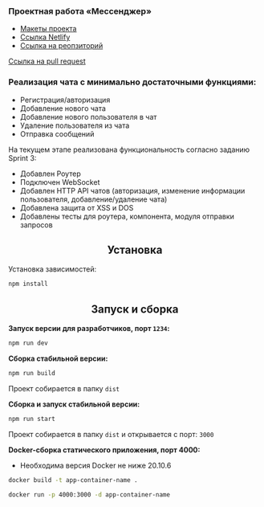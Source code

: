 ### Проектная работа «Мессенджер»

- [Макеты проекта](https://www.figma.com/file/tvVRobUvTiGSkECLTFEmES/Chat-with-Additions)
- [Ссылка Netlify](https://gifted-franklin-967a84.netlify.app/)
- [Ссылка на реопзиторий](https://github.com/alex1056/middle.messenger.praktikum.yandex/tree/main)

[Ссылка на pull request](https://github.com/alex1056/middle.messenger.praktikum.yandex/pull/3)

### Реализация чата с минимально достаточными функциями:

- Регистрация/авторизация
- Добавление нового чата
- Добавление нового пользователя в чат
- Удаление пользователя из чата
- Отправка сообщений

На текущем этапе реализована функциональность согласно заданию Sprint 3:

- Добавлен Роутер
- Подключен WebSocket
- Добавлен HTTP API чатов (авторизация, изменение информации пользователя, добавление/удаление чата)
- Добавлена защита от XSS и DOS
- Добавлены тесты для роутера, компонента, модуля отправки запросов

<h2 align="center">Установка</h2>

Установка зависимостей:

```bash
npm install
```

<h2 align="center">Запуск и сборка</h2>

**Запуск версии для разработчиков, порт `1234`:**

```bash
npm run dev
```

**Сборка стабильной версии:**

```bash
npm run build
```

Проект собирается в папку `dist`

**Сборка и запуск стабильной версии:**

```bash
npm run start
```

Проект собирается в папку `dist` и открывается с порт: `3000`

**Docker-сборка статического приложения, порт 4000:**

- Необходима версия Docker не ниже 20.10.6

```bash
docker build -t app-container-name .
```

```bash
docker run -p 4000:3000 -d app-container-name
```
